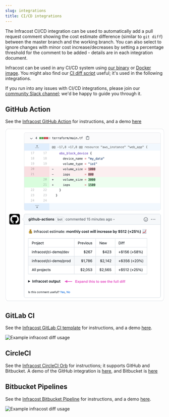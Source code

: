 ```yaml
---
slug: integrations
title: CI/CD integrations
---
```


The Infracost CI/CD integration can be used to automatically add a pull request comment showing the cost estimate difference (similar to `git diff`) between the master branch and the working branch. You can also select to ignore changes with minor cost increase/decreases by setting a percentage threshold for the comment to be added - details are in each integration document.

Infracost can be used in any CI/CD system using [our binary](https://github.com/infracost/infracost/releases) or [Docker image](https://hub.docker.com/r/infracost/infracost). You might also find our [CI diff script](https://github.com/infracost/infracost/tree/master/scripts/ci) useful; it's used in the following integrations.

If you run into any issues with CI/CD integrations, please join our [community Slack channel](https://www.infracost.io/community-chat); we'd be happy to guide you through it.

## GitHub Action

See the [Infracost GitHub Action](https://github.com/marketplace/actions/infracost) for instructions, and a demo [here](https://github.com/infracost/gh-actions-demo)

<img src="https://raw.githubusercontent.com/infracost/infracost-gh-action/master/screenshot.png" width="550px" alt="Example infracost diff usage" />

## GitLab CI

See the [Infracost GitLab CI template](https://gitlab.com/infracost/infracost-gitlab-ci) for instructions, and a demo [here](https://gitlab.com/infracost/gitlab-ci-demo).

<img src="https://gitlab.com/infracost/infracost-gitlab-ci/-/raw/master/screenshot.png" width="550px" alt="Example infracost diff usage" />

## CircleCI

See the [Infracost CircleCI Orb](https://github.com/infracost/infracost-orb) for instructions; it supports GitHub and Bitbucket. A demo of the GitHub integration is [here](https://github.com/infracost/circleci-github-demo), and Bitbucket is [here](https://bitbucket.org/infracost/circleci-bitbucket-demo)

## Bitbucket Pipelines

See the [Infracost Bitbucket Pipeline](https://bitbucket.org/infracost/infracost-bitbucket-pipeline) for instructions, and a demo [here](https://bitbucket.org/infracost/circleci-bitbucket-demo).

<img src="https://bytebucket.org/infracost/infracost-bitbucket-pipeline/raw/8fcac59619308deb44ebc11170bfec349e855ee6/screenshot.png" width="550px" alt="Example infracost diff usage" />
